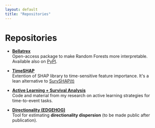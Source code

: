 ```yaml
---
layout: default
title: "Repositories"
---
```


# Repositories

- [**Bellatrex**](https://github.com/klestdedja/bellatrex)  
  Open-access package to make Random Forests more interpretable. Available also on [PyPI](https://pypi.org/project/bellatrex/).

- [**TimeSHAP**](https://github.com/klestdedja/bellatrex)  
  Extention of SHAP library to time-sensitive feature importance. It's a lean alternative to [SurvSHAP(t)](https://github.com/MI2DataLab/survshap)


- [**Active Learning + Survival Analysis**](https://github.com/Klest94/AL-SA-paper-material)  
  Code and material from my research on active learning strategies for time-to-event tasks.

- [**Directionality (EDGEHOG)**](https://github.com/klestdedja/directionality)  
  Tool for estimating **directionality dispersion** (to be made public after publication).
